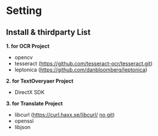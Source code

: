 # Setting
Install & thirdparty List
---------------
**1. for OCR Project**
* opencv
* tesseract (https://github.com/tesseract-ocr/tesseract.git)
* leptonica (https://github.com/danbloomberg/leptonica)

**2. for TextOveryaer Project**
* DirectX SDK

**3. for Translate Project**
* libcurl (https://curl.haxx.se/libcurl/ <U> no git</U>)
* openssl
* libjson